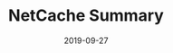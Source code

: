 ---
title: 'NetCache Summary'
date: 2019-09-27
permalink: /paper_summary/NetCache/
tags:
  - In-Network Compute
  - P4
  - Key-Value Store
---
